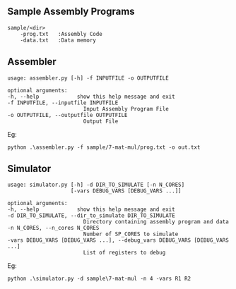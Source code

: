 ## Sample Assembly Programs

    sample/<dir>
        -prog.txt   :Assembly Code
        -data.txt   :Data memory
        
## Assembler

    usage: assembler.py [-h] -f INPUTFILE -o OUTPUTFILE    

    optional arguments:
    -h, --help            show this help message and exit
    -f INPUTFILE, --inputfile INPUTFILE
                            Input Assembly Program File    
    -o OUTPUTFILE, --outputfile OUTPUTFILE
                            Output File

Eg:
    
    python .\assembler.py -f sample/7-mat-mul/prog.txt -o out.txt

## Simulator

    usage: simulator.py [-h] -d DIR_TO_SIMULATE [-n N_CORES]
                        [-vars DEBUG_VARS [DEBUG_VARS ...]]

    optional arguments:
    -h, --help            show this help message and exit
    -d DIR_TO_SIMULATE, --dir_to_simulate DIR_TO_SIMULATE
                            Directory containing assembly program and data
    -n N_CORES, --n_cores N_CORES
                            Number of SP_CORES to simulate
    -vars DEBUG_VARS [DEBUG_VARS ...], --debug_vars DEBUG_VARS [DEBUG_VARS ...]
                            List of registers to debug

Eg:

    python .\simulator.py -d sample\7-mat-mul -n 4 -vars R1 R2
